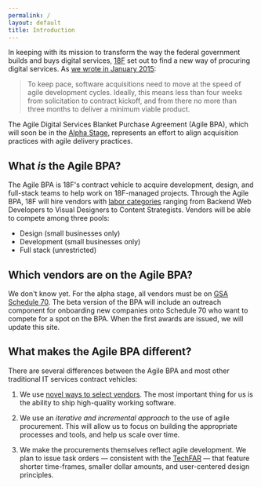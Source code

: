 ```yaml
---
permalink: /
layout: default
title: Introduction
---
```


In keeping with its mission to transform the way the federal government builds and buys digital services, [18F](https://18f.gsa.gov) set out to find a new way of procuring digital services. As [we wrote in January 2015](https://18f.gsa.gov/2015/01/08/creating-a-federal-marketplace-for-agile-delivery-services/):

> To keep pace, software acquisitions need to move at the speed of agile development cycles. Ideally, this means less than four weeks from solicitation to contract kickoff, and from there no more than three months to deliver a minimum viable product.

The Agile Digital Services Blanket Purchase Agreement (Agile BPA), which will soon be in the [Alpha Stage](https://18f.gsa.gov/dashboard/stages/), represents an effort to align acquisition practices with agile delivery practices.

## What *is* the Agile BPA?

The Agile BPA is 18F's contract vehicle to acquire development, design, and full-stack teams to help work on 18F-managed projects. Through the Agile BPA, 18F will hire vendors with [labor categories](https://pages.18f.gov/agile-labor-categories/) ranging from Backend Web Developers to Visual Designers to Content Strategists. Vendors will be able to compete among three pools:

- Design (small businesses only)
- Development (small businesses only)
- Full stack (unrestricted)

## Which vendors are on the Agile BPA?

We don't know yet. For the alpha stage, all vendors must be on [GSA Schedule 70](http://gsa.gov/schedule70). The beta version of the BPA will include an outreach component for onboarding new companies onto Schedule 70 who want to compete for a spot on the BPA. When the first awards are issued, we will update this site.

## What makes the Agile BPA different?

There are several differences between the Agile BPA and most other traditional IT services contract vehicles: 

1. We use [novel ways to select vendors](https://18f.gsa.gov/2015/04/23/coming-soon-the-agile-delivery-services-soliciatation/). The most important thing for us is the ability to ship high-quality working software. 

2. We use an *iterative and incremental approach* to the use of agile procurement. This will allow us to focus on building the appropriate processes and tools, and help us scale over time. 

3. We make the procurements themselves reflect agile development. We plan to issue task orders — consistent with the [TechFAR](https://github.com/WhiteHouse/playbook/blob/gh-pages/_includes/techfar-online.md) — that feature shorter time-frames, smaller dollar amounts, and user-centered design principles.
